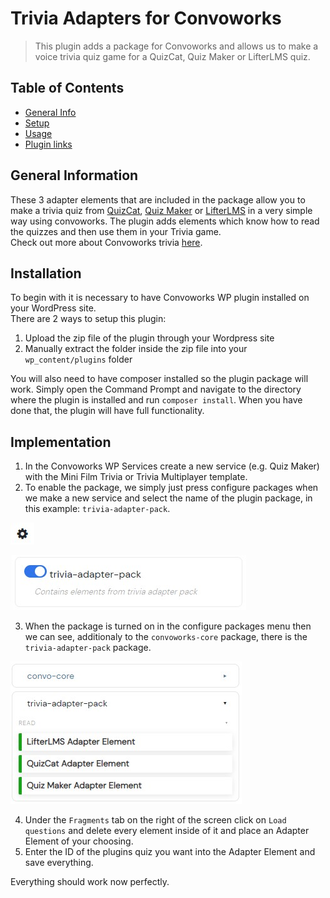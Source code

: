 # Trivia Adapters for Convoworks
> This plugin adds a package for Convoworks and allows us to make a voice trivia quiz game for a QuizCat, Quiz Maker or LifterLMS quiz.

## Table of Contents
* [General Info](#general-information)
* [Setup](#setup)
* [Usage](#usage)
* [Plugin links](#plugin-links)


## General Information
These 3 adapter elements that are included in the package allow you to make a trivia quiz from [QuizCat](https://wordpress.org/plugins/quiz-cat/), [Quiz Maker](https://wordpress.org/plugins/quiz-maker/) or [LifterLMS](https://wordpress.org/plugins/lifterlms/) in a very simple way using convoworks. The plugin adds elements which know how to read the quizzes and then use them in your Trivia game.<br />
Check out more about Convoworks trivia [here](https://convoworks.com/using-quiz-and-survey-master-for-wordpress-or-open-trivia-db-quizzes-for-your-alexa-skill/).

## Installation
To begin with it is necessary to have Convoworks WP plugin installed on your WordPress site.<br />
There are 2 ways to setup this plugin:
1. Upload the zip file of the plugin through your Wordpress site
2. Manually extract the folder inside the zip file into your `wp_content/plugins` folder

You will also need to have composer installed so the plugin package will work. Simply open the Command Prompt and navigate to the directory where the plugin is installed and run `composer install`. When you have done that, the plugin will have full functionality.

## Implementation
1. In the Convoworks WP Services create a new service (e.g. Quiz Maker) with the Mini Film Trivia or Trivia Multiplayer template.
2. To enable the package, we simply just press configure packages when we make a new service and select the name of the plugin package, in this example: `trivia-adapter-pack`.

![Act screenshot](./img/conf.jpg)

![Act screenshot](./img/conf_package.jpg)

3. When the package is turned on in the configure packages menu then we can see, additionaly to the `convoworks-core` package, there is the `trivia-adapter-pack` package.

![Act screenshot](./img/usage.jpg)

4. Under the `Fragments` tab on the right of the screen click on `Load questions` and delete every element inside of it and place an Adapter Element of your choosing.
5. Enter the ID of the plugins quiz you want into the Adapter Element and save everything.

Everything should work now perfectly.

